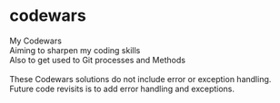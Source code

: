 # codewars
My Codewars <br>
Aiming to sharpen my coding skills <br>
Also to get used to Git processes and Methods <br>
<br>
These Codewars solutions do not include error or exception handling.<br>
Future code revisits is to add error handling and exceptions.

